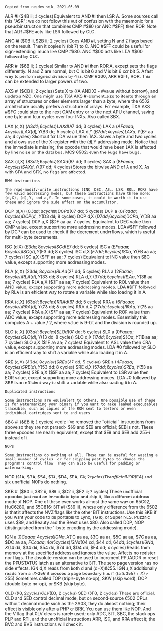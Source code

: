     Copied from nesdev wiki 2021-05-09

ALR #i ($4B ii; 2 cycles)
    Equivalent to AND #i then LSR A. Some sources call this "ASR"; we do not follow this out of confusion with the mnemonic for a pseudoinstruction that combines CMP #$80 (or ANC #$FF) then ROR. Note that ALR #$FE acts like LSR followed by CLC.

ANC #i ($0B ii, $2B ii; 2 cycles)
    Does AND #i, setting N and Z flags based on the result. Then it copies N (bit 7) to C. ANC #$FF could be useful for sign-extending, much like CMP #$80. ANC #$00 acts like LDA #$00 followed by CLC.

ARR #i ($6B ii; 2 cycles)
    Similar to AND #i then ROR A, except sets the flags differently. N and Z are normal, but C is bit 6 and V is bit 6 xor bit 5. A fast way to perform signed division by 4 is: CMP #$80; ARR #$FF; ROR. This can be extended to larger powers of two.

AXS #i ($CB ii; 2 cycles)
    Sets X to {(A AND X) - #value without borrow}, and updates NZC. One might use TXA AXS #-element_size to iterate through an array of structures or other elements larger than a byte, where the 6502 architecture usually prefers a structure of arrays. For example, TXA AXS #$FC could step to the next OAM entry or to the next APU channel, saving one byte and four cycles over four INXs. Also called SBX.

LAX (d,X) ($A3 dd; 6 cycles)
LAX d ($A7 dd; 3 cycles)
LAX a ($AF aa aa; 4 cycles)
LAX (d),Y ($B3 dd; 5 cycles)
LAX d,Y ($B7 dd; 4 cycles)
LAX a,Y ($BF aa aa; 4 cycles)
    Shortcut for LDA value then TAX. Saves a byte and two cycles and allows use of the X register with the (d),Y addressing mode. Notice that the immediate is missing; the opcode that would have been LAX is affected by line noise on the data bus. MOS 6502: even the bugs have bugs.

SAX (d,X) ($83 dd; 6 cycles)
SAX d ($87 dd; 3 cycles)
SAX a ($8F aa aa; 4 cycles)
SAX d,Y ($97 dd; 4 cycles)
    Stores the bitwise AND of A and X. As with STA and STX, no flags are affected.

    RMW instructions

    The read-modify-write instructions (INC, DEC, ASL, LSR, ROL, ROR) have few valid addressing modes, but these instructions have three more: (d,X), (d),Y, and a,Y. In some cases, it could be worth it to use these and ignore the side effect on the accumulator.

DCP (d,X) ($C3 dd; 8 cycles)
DCP d ($C7 dd; 5 cycles)
DCP a ($CF aa aa; 6 cycles)
DCP (d),Y ($D3 dd; 8 cycles)
DCP d,X ($D7 dd; 6 cycles)
DCP a,Y ($DB aa aa; 7 cycles)
DCP a,X ($DF aa aa; 7 cycles)
    Equivalent to DEC value then CMP value, except supporting more addressing modes. LDA #$FF followed by DCP can be used to check if the decrement underflows, which is useful for multi-byte decrements.

ISC (d,X) ($E3 dd; 8 cycles)
ISC d ($E7 dd; 5 cycles)
ISC a ($EF aa aa; 6 cycles)
ISC (d),Y ($F3 dd; 8 cycles)
ISC d,X ($F7 dd; 6 cycles)
ISC a,Y ($FB aa aa; 7 cycles)
ISC a,X ($FF aa aa; 7 cycles)
    Equivalent to INC value then SBC value, except supporting more addressing modes.

RLA (d,X) ($23 dd; 8 cycles)
RLA d ($27 dd; 5 cycles)
RLA a ($2F aa aa; 6 cycles)
RLA (d),Y ($33 dd; 8 cycles)
RLA d,X ($37 dd; 6 cycles)
RLA a,Y ($3B aa aa; 7 cycles)
RLA a,X ($3F aa aa; 7 cycles)
    Equivalent to ROL value then AND value, except supporting more addressing modes. LDA #$FF followed by RLA is an efficient way to rotate a variable while also loading it in A.

RRA (d,X) ($63 dd; 8 cycles)
RRA d ($67 dd; 5 cycles)
RRA a ($6F aa aa; 6 cycles)
RRA (d),Y ($73 dd; 8 cycles)
RRA d,X ($77 dd; 6 cycles)
RRA a,Y ($7B aa aa; 7 cycles)
RRA a,X ($7F aa aa; 7 cycles)
    Equivalent to ROR value then ADC value, except supporting more addressing modes. Essentially this computes A + value / 2, where value is 9-bit and the division is rounded up.

SLO (d,X) ($03 dd; 8 cycles)
SLO d ($07 dd; 5 cycles)
SLO a ($0F aa aa; 6 cycles)
SLO (d),Y ($13 dd; 8 cycles)
SLO d,X ($17 dd; 6 cycles)
SLO a,Y ($1B aa aa; 7 cycles)
SLO a,X ($1F aa aa; 7 cycles)
    Equivalent to ASL value then ORA value, except supporting more addressing modes. LDA #0 followed by SLO is an efficient way to shift a variable while also loading it in A.

SRE (d,X) ($43 dd; 8 cycles)
SRE d ($47 dd; 5 cycles)
SRE a ($4F aa aa; 6 cycles)
SRE (d),Y ($53 dd; 8 cycles)
SRE d,X ($57 dd; 6 cycles)
SRE a,Y ($5B aa aa; 7 cycles)
SRE a,X ($5F aa aa; 7 cycles)
    Equivalent to LSR value then EOR value, except supporting more addressing modes. LDA #0 followed by SRE is an efficient way to shift a variable while also loading it in A.

    Duplicated instructions

    Some instructions are equivalent to others. One possible use of these is for watermarking your binary if you want to make leaked executables traceable, such as copies of the ROM sent to testers or even individual cartridges sent to end users.

SBC #i ($EB ii; 2 cycles)
    <edit: i've removed the "official" instructions from above so they are not parsed>
    $69 and $E9 are official; $EB is not. These three opcodes are nearly equivalent, except that $E9 and $EB add 255-i instead of i.

    NOPs

    Some instructions do nothing at all. These can be useful for wasting a small number of cycles, or for skipping past bytes to change the program's control flow. They can also be useful for padding or watermarking.

NOP ($1A, $3A, $5A, $7A, $DA, $EA, $FA; 2 cycles)
    The official NOP ($EA) and six unofficial NOPs do nothing. 

SKB #i ($80 ii, $82 ii, $89 ii, $C2 ii, $E2 ii; 2 cycles)
    These unofficial opcodes just read an immediate byte and skip it, like a different address mode of NOP. One of these even works almost the same way on 65C02, HuC6280, and 65C816: BIT #i ($89 ii), whose only difference from the 6502 is that it affects the NVZ flags like the other BIT instructions. Use this SKB if you want your code to be portable to Lynx, TG16, or Super NES. Puzznic uses $89, and Beauty and the Beast uses $80. Also called DOP, NOP (distinguished from the 1-byte encoding by the addressing mode).

IGN a ($0C aa aa; 4 cycles)
IGN a,X ($1C aa aa, $3C aa aa, $5C aa aa, $7C aa aa, $DC aa aa, $FC aa aa; 4 or 5 cycles)
IGN d ($04 dd, $44 dd, $64 dd; 3 cycles)
IGN d,X ($14 dd, $34 dd, $54 dd, $74 dd, $D4 dd, $F4 dd; 4 cycles)
    Reads from memory at the specified address and ignores the value. Affects no register nor flags. The absolute version can be used to increment PPUADDR or reset the PPUSTATUS latch as an alternative to BIT. The zero page version has no side effects.
    IGN d,X reads from both d and (d+X)&255. IGN a,X additionally reads from a+X-256 it crosses a page boundary (i.e. if ((a & 255) + X) > 255)
    Sometimes called TOP (triple-byte no-op), SKW (skip word), DOP (double-byte no-op), or SKB (skip byte).

CLD ($D8; 2 cycles)
CLV ($B8; 2 cycles)
SED ($F8; 2 cycles)
    These are official. CLD and SED control decimal mode, but on second-source 6502 CPUs without decimal mode such as the 2A03, they do almost nothing; their effect is visible only after a PHP or BRK. You can use them like NOP. And the V flag that CLV clears is rarely used; only ADC, BIT, SBC, the stack ops PLP and RTI, and the unofficial instructions ARR, ISC, and RRA affect it; the BVC and BVS instructions will check it.
